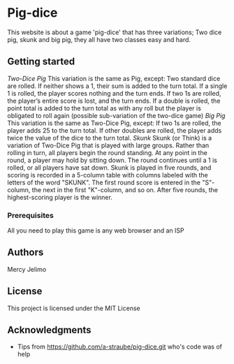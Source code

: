 # Pig-dice
This website is about a game 'pig-dice' that has three variations; Two dice pig, skunk and big pig, they all have two classes easy and hard. 

## Getting started
*Two-Dice Pig*
This variation is the same as Pig, except:
Two standard dice are rolled. If neither shows a 1, their sum is added to the turn total.
If a single 1 is rolled, the player scores nothing and the turn ends.
If two 1s are rolled, the player’s entire score is lost, and the turn ends.
If a double is rolled, the point total is added to the turn total as with any roll but the player is obligated to roll again (possible sub-variation of the two-dice game)
*Big Pig*
This variation is the same as Two-Dice Pig, except:
If two 1s are rolled, the player adds 25 to the turn total.
If other doubles are rolled, the player adds twice the value of the dice to the turn total.
*Skunk*
Skunk (or Think) is a variation of Two-Dice Pig that is played with large groups. Rather than rolling in turn, all players begin the round standing. At any point in the round, a player may hold by sitting down. The round continues until a 1 is rolled, or all players have sat down. Skunk is played in five rounds, and scoring is recorded in a 5-column table with columns labeled with the letters of the word "SKUNK". The first round score is entered in the "S"-column, the next in the first "K"-column, and so on. After five rounds, the highest-scoring player is the winner.


### Prerequisites
All you need to play this game is any web browser and an ISP

## Authors
Mercy Jelimo 

## License

This project is licensed under the MIT License 

## Acknowledgments

* Tips from https://github.com/a-straube/pig-dice.git  who's code was of help
